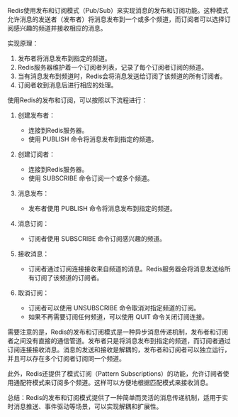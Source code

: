 Redis使用发布和订阅模式（Pub/Sub）来实现消息的发布和订阅功能。这种模式允许消息的发送者（发布者）将消息发布到一个或多个频道，而订阅者可以选择订阅感兴趣的频道并接收相应的消息。

实现原理：

1. 发布者将消息发布到指定的频道。
2. Redis服务器维护着一个订阅者列表，记录了每个订阅者订阅的频道。
3. 当有消息发布到频道时，Redis会将消息发送给订阅了该频道的所有订阅者。
4. 订阅者收到消息后进行相应的处理。

使用Redis的发布和订阅，可以按照以下流程进行：

1. 创建发布者：
    - 连接到Redis服务器。
    - 使用 PUBLISH 命令将消息发布到指定的频道。

2. 创建订阅者：
    - 连接到Redis服务器。
    - 使用 SUBSCRIBE 命令订阅一个或多个频道。

3. 消息发布：
    - 发布者使用 PUBLISH 命令将消息发布到指定的频道。

4. 消息订阅：
    - 订阅者使用 SUBSCRIBE 命令订阅感兴趣的频道。

5. 接收消息：
    - 订阅者通过订阅连接接收来自频道的消息。Redis服务器会将消息发送给所有订阅了该频道的订阅者。

6. 取消订阅：
    - 订阅者可以使用 UNSUBSCRIBE 命令取消对指定频道的订阅。
    - 如果不再需要订阅任何频道，可以使用 QUIT 命令关闭订阅连接。

需要注意的是，Redis的发布和订阅模式是一种异步消息传递机制，发布者和订阅者之间没有直接的通信管道。发布者只是将消息发布到指定的频道，而订阅者通过订阅连接接收消息。消息的发送和接收是解耦的，发布者和订阅者可以独立运行，并且可以存在多个订阅者订阅同一个频道。

此外，Redis还提供了模式订阅（Pattern Subscriptions）的功能，允许订阅者使用通配符模式来订阅多个频道。这样可以方便地根据匹配模式来接收消息。

总结：Redis的发布和订阅模式提供了一种简单而灵活的消息传递机制，适用于实时消息推送、事件驱动等场景，可以实现解耦和扩展性。